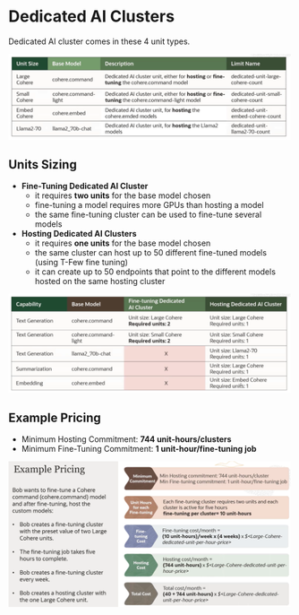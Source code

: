 # Dedicated AI Clusters

Dedicated AI cluster comes in these 4 unit types.

![Dedicated AI Clusters](../images/dedicated_ai_clusters.png)

## Units Sizing

- **Fine-Tuning Dedicated AI Cluster**
    - it requires **two units** for the base model chosen
    - fine-tuning a model requires more GPUs than hosting a model
    - the same fine-tuning cluster can be used to fine-tune several models
- **Hosting Dedicated AI Clusters**
    - it requires **one units** for the base model chosen
    - the same cluster can host up to 50 different fine-tuned models (using T-Few fine tuning)
    - it can create up to 50 endpoints that point to the different models hosted on the same hosting cluster 

![Dedicated AI Clusters Sizing](../images/units_sizing.png)

## Example Pricing

- Minimum Hosting Commitment: **744 unit-hours/clusters**
- Minimum Fine-Tuning Commitment: **1 unit-hour/fine-tuning job**

![Example Pricing](../images/example_pricing.png)